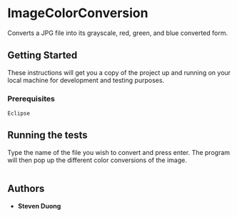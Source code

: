 # ImageColorConversion

Converts a JPG file into its grayscale, red, green, and blue converted form.

## Getting Started

These instructions will get you a copy of the project up and running on your local machine for development and testing purposes.

### Prerequisites

```
Eclipse
```

## Running the tests

Type the name of the file you wish to convert and press enter. The program will then pop up the different color conversions of the image.

```

```

## Authors

* **Steven Duong**

